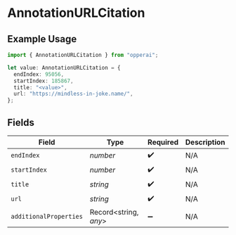 # AnnotationURLCitation

## Example Usage

```typescript
import { AnnotationURLCitation } from "opperai";

let value: AnnotationURLCitation = {
  endIndex: 95056,
  startIndex: 185867,
  title: "<value>",
  url: "https://mindless-in-joke.name/",
};
```

## Fields

| Field                  | Type                   | Required               | Description            |
| ---------------------- | ---------------------- | ---------------------- | ---------------------- |
| `endIndex`             | *number*               | :heavy_check_mark:     | N/A                    |
| `startIndex`           | *number*               | :heavy_check_mark:     | N/A                    |
| `title`                | *string*               | :heavy_check_mark:     | N/A                    |
| `url`                  | *string*               | :heavy_check_mark:     | N/A                    |
| `additionalProperties` | Record<string, *any*>  | :heavy_minus_sign:     | N/A                    |
